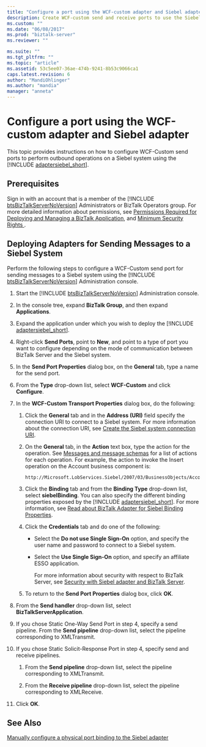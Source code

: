 ```yaml
---
title: "Configure a port using the WCF-custom adapter and Siebel adapter in BizTalk | Microsoft Docs"
description: Create WCF-custom send and receive ports to use the Siebel eBusiness Applications adapter in BizTalk Server
ms.custom: ""
ms.date: "06/08/2017"
ms.prod: "biztalk-server"
ms.reviewer: ""

ms.suite: ""
ms.tgt_pltfrm: ""
ms.topic: "article"
ms.assetid: 53c5ee07-36ae-474b-9241-8b53c9066ca1
caps.latest.revision: 6
author: "MandiOhlinger"
ms.author: "mandia"
manager: "anneta"
---
```

# Configure a port using the WCF-custom adapter and Siebel adapter
This topic provides instructions on how to configure WCF-Custom send ports to perform outbound operations on a Siebel system using the [!INCLUDE [adaptersiebel_short](../../includes/adaptersiebel-short-md.md)].  
  
## Prerequisites  
Sign in with an account that is a member of the [!INCLUDE [btsBizTalkServerNoVersion](../../includes/btsbiztalkservernoversion-md.md)] Administrators or BizTalk Operators group. For more detailed information about permissions, see [Permissions Required for Deploying and Managing a BizTalk Application](../../core/permissions-required-for-deploying-and-managing-a-biztalk-application.md), and [Minimum Security Rights ](https://social.technet.microsoft.com/wiki/contents/articles/24590.minimum-security-rights-for-biztalk-server-2006-to-2016.aspx).
  
## Deploying Adapters for Sending Messages to a Siebel System  
 Perform the following steps to configure a WCF-Custom send port for sending messages to a Siebel system using the [!INCLUDE [btsBizTalkServerNoVersion](../../includes/btsbiztalkservernoversion-md.md)] Administration console.  
  
 
1. Start the [!INCLUDE [btsBizTalkServerNoVersion](../../includes/btsbiztalkservernoversion-md.md)] Administration console.  
  
2. In the console tree, expand **BizTalk Group**, and then expand **Applications**.  
  
3. Expand the application under which you wish to deploy the [!INCLUDE [adaptersiebel_short](../../includes/adaptersiebel-short-md.md)].  
  
4. Right-click **Send Ports**, point to **New**, and point to a type of port you want to configure depending on the mode of communication between BizTalk Server and the Siebel system.  
  
5. In the **Send Port Properties** dialog box, on the **General** tab, type a name for the send port.  
  
6. From the **Type** drop-down list, select **WCF-Custom** and click **Configure**.  
  
7. In the **WCF-Custom Transport Properties** dialog box, do the following:  
  
   1. Click the **General** tab and in the **Address (URI)** field specify the connection URI to connect to a Siebel system. For more information about the connection URI, see [Create the Siebel system connection URI](../../adapters-and-accelerators/adapter-siebel/create-the-siebel-system-connection-uri.md).  
  
   2. On the **General** tab, in the **Action** text box, type the action for the operation. See [Messages and message schemas](messages-and-message-schemas-for-siebel-adapter-in-biztalk.md) for a list of actions for each operation. For example, the action to invoke the Insert operation on the Account business component is:  
  
      ```  
      http://Microsoft.LobServices.Siebel/2007/03/BusinessObjects/Account/Account/Insert  
      ```  
  
   3. Click the <strong>Binding</strong> tab and from the <strong>Binding Type</strong> drop-down list, select <strong>siebelBinding</strong>. You can also specify the different binding properties exposed by the [!INCLUDE [adaptersiebel_short](../../includes/adaptersiebel-short-md.md)]. For more information, see [Read about BizTalk Adapter for Siebel Binding Properties](../../adapters-and-accelerators/adapter-siebel/read-about-biztalk-adapter-for-siebel-binding-properties.md).  
  
   4. Click the **Credentials** tab and do one of the following:  
  
      - Select the **Do not use Single Sign-On** option, and specify the user name and password to connect to a Siebel system.  
  
      - Select the **Use Single Sign-On** option, and specify an affiliate ESSO application.  
  
        For more information about security with respect to BizTalk Server, see [Security with Siebel adapter and BizTalk Server](../../adapters-and-accelerators/adapter-siebel/security-with-siebel-adapter-and-biztalk-server.md).  
  
   5. To return to the **Send Port Properties** dialog box, click **OK**.  
  
8. From the **Send handler** drop-down list, select **BizTalkServerApplication**.  
  
9. If you chose Static One-Way Send Port in step 4, specify a send pipeline. From the **Send pipeline** drop-down list, select the pipeline corresponding to XMLTransmit.  
  
10. If you chose Static Solicit-Response Port in step 4, specify send and receive pipelines.  
  
    1.  From the **Send pipeline** drop-down list, select the pipeline corresponding to XMLTransmit.  
  
    2.  From the **Receive pipeline** drop-down list, select the pipeline corresponding to XMLReceive.  
  
11. Click **OK**.  
  
## See Also  
[Manually configure a physical port binding to the Siebel adapter](../../adapters-and-accelerators/adapter-siebel/manually-configure-a-physical-port-binding-to-the-siebel-adapter.md)